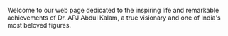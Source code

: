 Welcome to our web page dedicated to the inspiring life and remarkable achievements of Dr. APJ Abdul Kalam, a true visionary and one of India's most beloved figures.
